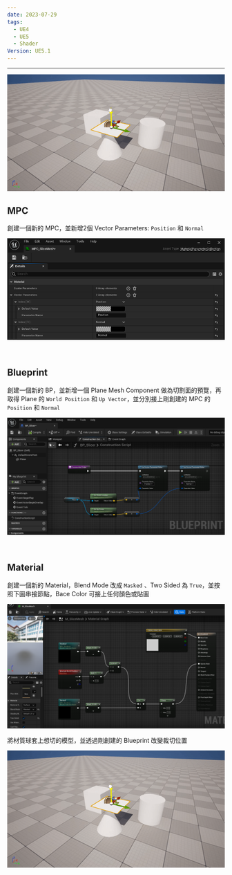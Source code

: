 ```yaml
---
date: 2023-07-29
tags:
  - UE4
  - UE5
  - Shader
Version: UE5.1
---
```

---
![2023_07_29_18_37_00_828](https://raw.githubusercontent.com/agin0634/DuriShen_DevNote/main/_Archives/Images/2023_07_29_18_37_00_828.gif)
<br>

## MPC
創建一個新的 MPC，並新增2個 Vector Parameters: `Position` 和 `Normal`

![2023-07-29-181651](https://raw.githubusercontent.com/agin0634/DuriShen_DevNote/main/_Archives/Images/2023-07-29-181651.png)

<br>

## Blueprint
創建一個新的 BP，並新增一個 Plane Mesh Component 做為切割面的預覽，再取得 Plane 的 `World Position` 和 `Up Vector`，並分別接上剛創建的 MPC 的 `Position` 和 `Normal`

![2023-07-29 182435](https://raw.githubusercontent.com/agin0634/DuriShen_DevNote/main/_Archives/Images/2023-07-29%20182435.png)

<br>

## Material
創建一個新的 Material，Blend Mode 改成 `Masked` 、Two Sided 為 `True`，並按照下圖串接節點，Bace Color 可接上任何顏色或貼圖

![2023-07-29 183320](https://raw.githubusercontent.com/agin0634/DuriShen_DevNote/main/_Archives/Images/2023-07-29%20183320.png)

將材質球套上想切的模型，並透過剛創建的 Blueprint 改變裁切位置

![2023_07_29_18_37_00_828](https://raw.githubusercontent.com/agin0634/DuriShen_DevNote/main/_Archives/Images/2023_07_29_18_37_00_828.gif)